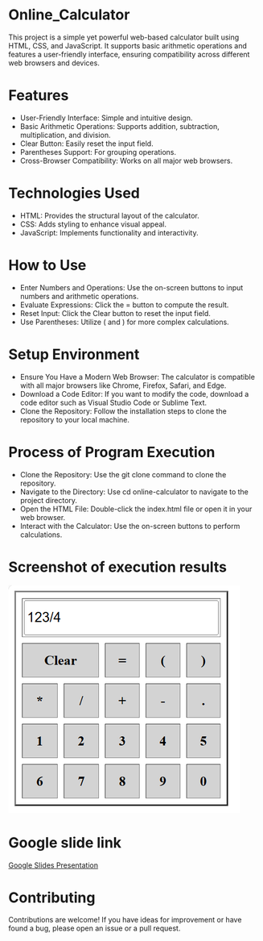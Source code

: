 # Online_Calculator

This project is a simple yet powerful web-based calculator built using HTML, CSS, and JavaScript. It supports basic arithmetic operations and features a user-friendly interface, ensuring compatibility across different web browsers and devices.


# Features
 - User-Friendly Interface: Simple and intuitive design.
 - Basic Arithmetic Operations: Supports addition, subtraction, multiplication, and division.
 - Clear Button: Easily reset the input field.
 - Parentheses Support: For grouping operations.
 - Cross-Browser Compatibility: Works on all major web browsers.

# Technologies Used
- HTML: Provides the structural layout of the calculator.
- CSS: Adds styling to enhance visual appeal.
- JavaScript: Implements functionality and interactivity.


# How to Use
- Enter Numbers and Operations: Use the on-screen buttons to input numbers and arithmetic operations.
- Evaluate Expressions: Click the = button to compute the result.
- Reset Input: Click the Clear button to reset the input field.
- Use Parentheses: Utilize ( and ) for more complex calculations.

# Setup Environment
- Ensure You Have a Modern Web Browser: The calculator is compatible with all major browsers like Chrome, Firefox, Safari, and Edge.
- Download a Code Editor: If you want to modify the code, download a code editor such as Visual Studio Code or Sublime Text.
- Clone the Repository: Follow the installation steps to clone the repository to your local machine.

# Process of Program Execution
- Clone the Repository: Use the git clone command to clone the repository.
- Navigate to the Directory: Use cd online-calculator to navigate to the project directory.
- Open the HTML File: Double-click the index.html file or open it in your web browser.
- Interact with the Calculator: Use the on-screen buttons to perform calculations.

# Screenshot of execution results
![Entering Inputs To The Calculator](images/Entering_inputs.PNG)


# Google slide link

[Google Slides Presentation](https://docs.google.com/presentation/d/1mbfNy2Mmozv5_DMbnOAc3NCQ6-22h3lF8FSm3z8xDBk/edit?usp=sharing)

# Contributing
Contributions are welcome! If you have ideas for improvement or have found a bug, please open an issue or a pull request.
